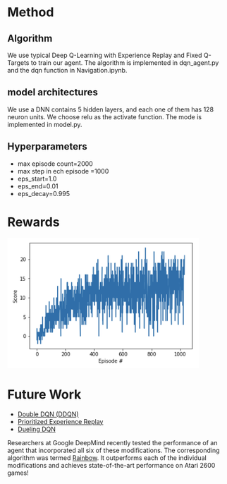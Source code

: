 # Method

## Algorithm
We use typical Deep Q-Learning with Experience Replay and Fixed Q-Targets to train our agent.
The algorithm is implemented in dqn_agent.py and the dqn function in Navigation.ipynb. 

## model architectures
We use a DNN contains 5 hidden layers, and each one of them has 128 neuron units. We choose relu as the activate function. The mode is implemented in model.py. 

## Hyperparameters

- max episode count=2000
- max step in ech episode =1000
- eps_start=1.0
- eps_end=0.01
- eps_decay=0.995

# Rewards

![alt text](https://github.com/tiantian20007/DRLND-Navigation/blob/master/res/result.png "Logo Title Text 1")





# Future Work

- [Double DQN (DDQN)](https://arxiv.org/abs/1509.06461)
- [Prioritized Experience Replay](https://arxiv.org/abs/1511.05952)
- [Dueling DQN](https://arxiv.org/abs/1511.06581)

Researchers at Google DeepMind recently tested the performance of an agent that incorporated all six of these modifications. The corresponding algorithm was termed [Rainbow](https://arxiv.org/abs/1710.02298).
It outperforms each of the individual modifications and achieves state-of-the-art performance on Atari 2600 games!
